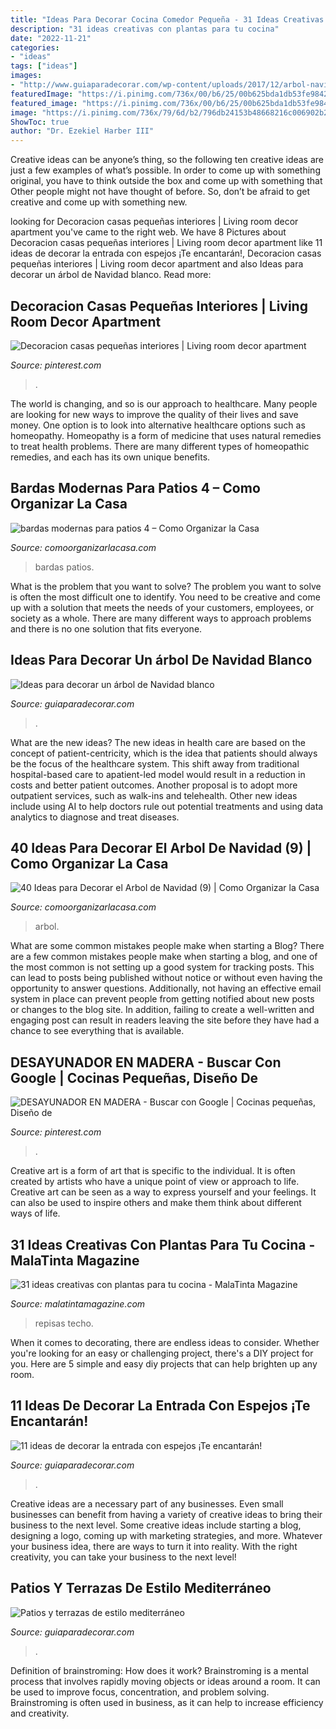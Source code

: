 ```yaml
---
title: "Ideas Para Decorar Cocina Comedor Pequeña - 31 Ideas Creativas Con Plantas Para Tu Cocina"
description: "31 ideas creativas con plantas para tu cocina"
date: "2022-11-21"
categories:
- "ideas"
tags: ["ideas"]
images:
- "http://www.guiaparadecorar.com/wp-content/uploads/2017/12/arbol-navidad-blanco-15.jpg"
featuredImage: "https://i.pinimg.com/736x/00/b6/25/00b625bda1db53fe984219b76eede6a8.jpg"
featured_image: "https://i.pinimg.com/736x/00/b6/25/00b625bda1db53fe984219b76eede6a8.jpg"
image: "https://i.pinimg.com/736x/79/6d/b2/796db24153b48668216c006902b25ffa--ideas-para-google.jpg"
ShowToc: true
author: "Dr. Ezekiel Harber III"
---
```



Creative ideas can be anyone’s thing, so the following ten creative ideas are just a few examples of what’s possible. In order to come up with something original, you have to think outside the box and come up with something that Other people might not have thought of before. So, don’t be afraid to get creative and come up with something new.

	

		
looking for Decoracion casas pequeñas interiores | Living room decor apartment you've came to the right web. We have 8 Pictures about Decoracion casas pequeñas interiores | Living room decor apartment like 11 ideas de decorar la entrada con espejos ¡Te encantarán!, Decoracion casas pequeñas interiores | Living room decor apartment and also Ideas para decorar un árbol de Navidad blanco. Read more:
		
    
## Decoracion Casas Pequeñas Interiores | Living Room Decor Apartment

<img loading=lazy src="https://i.pinimg.com/736x/00/b6/25/00b625bda1db53fe984219b76eede6a8.jpg" onerror="this.onerror=null;this.src='https://tse2.mm.bing.net/th?id=OIP.EkHIMG-C-yOJO4JzaYxKgwHaGF&amp;pid=15.1';" alt="Decoracion casas pequeñas interiores | Living room decor apartment">

_Source: pinterest.com_

>. 

	

The world is changing, and so is our approach to healthcare. Many people are looking for new ways to improve the quality of their lives and save money. One option is to look into alternative healthcare options such as homeopathy. Homeopathy is a form of medicine that uses natural remedies to treat health problems. There are many different types of homeopathic remedies, and each has its own unique benefits.

    
## Bardas Modernas Para Patios 4 – Como Organizar La Casa

<img loading=lazy src="https://comoorganizarlacasa.com/wp-content/uploads/2018/03/bardas-modernas-para-patios-4.jpg" onerror="this.onerror=null;this.src='https://tse4.mm.bing.net/th?id=OIP.v4052vnODtsDy1lAM1R2gAHaE8&amp;pid=15.1';" alt="bardas modernas para patios 4 – Como Organizar la Casa">

_Source: comoorganizarlacasa.com_

>bardas patios. 

	

What is the problem that you want to solve?
The problem you want to solve is often the most difficult one to identify. You need to be creative and come up with a solution that meets the needs of your customers, employees, or society as a whole. There are many different ways to approach problems and there is no one solution that fits everyone.

    
## Ideas Para Decorar Un árbol De Navidad Blanco

<img loading=lazy src="http://www.guiaparadecorar.com/wp-content/uploads/2017/12/arbol-navidad-blanco-15.jpg" onerror="this.onerror=null;this.src='https://tse2.mm.bing.net/th?id=OIP.NlvdIGSXE0Nby5GcM4VNlgHaKW&amp;pid=15.1';" alt="Ideas para decorar un árbol de Navidad blanco">

_Source: guiaparadecorar.com_

>. 

	

What are the new ideas?
The new ideas in health care are based on the concept of patient-centricity, which is the idea that patients should always be the focus of the healthcare system. This shift away from traditional hospital-based care to apatient-led model would result in a reduction in costs and better patient outcomes. Another proposal is to adopt more outpatient services, such as walk-ins and telehealth. Other new ideas include using AI to help doctors rule out potential treatments and using data analytics to diagnose and treat diseases.

    
## 40 Ideas Para Decorar El Arbol De Navidad (9) | Como Organizar La Casa

<img loading=lazy src="https://comoorganizarlacasa.com/wp-content/uploads/2017/12/40-Ideas-para-Decorar-el-Arbol-de-Navidad-9.jpg" onerror="this.onerror=null;this.src='https://tse3.mm.bing.net/th?id=OIP.jQHd1K78ctdGnT8wlIo3WQHaKZ&amp;pid=15.1';" alt="40 Ideas para Decorar el Arbol de Navidad (9) | Como Organizar la Casa">

_Source: comoorganizarlacasa.com_

>arbol. 

	

What are some common mistakes people make when starting a Blog?
There are a few common mistakes people make when starting a blog, and one of the most common is not setting up a good system for tracking posts. This can lead to posts being published without notice or without even having the opportunity to answer questions. Additionally, not having an effective email system in place can prevent people from getting notified about new posts or changes to the blog site. In addition, failing to create a well-written and engaging post can result in readers leaving the site before they have had a chance to see everything that is available.

    
## DESAYUNADOR EN MADERA - Buscar Con Google | Cocinas Pequeñas, Diseño De

<img loading=lazy src="https://i.pinimg.com/736x/79/6d/b2/796db24153b48668216c006902b25ffa--ideas-para-google.jpg" onerror="this.onerror=null;this.src='https://tse4.mm.bing.net/th?id=OIP.0LVcm7G-Bz1GHWBiCSyxnQHaFj&amp;pid=15.1';" alt="DESAYUNADOR EN MADERA - Buscar con Google | Cocinas pequeñas, Diseño de">

_Source: pinterest.com_

>. 

	

Creative art is a form of art that is specific to the individual. It is often created by artists who have a unique point of view or approach to life. Creative art can be seen as a way to express yourself and your feelings. It can also be used to inspire others and make them think about different ways of life.

    
## 31 Ideas Creativas Con Plantas Para Tu Cocina - MalaTinta Magazine

<img loading=lazy src="http://www.malatintamagazine.com/wp-content/uploads/2016/04/Plantas_cocina_08.jpg" onerror="this.onerror=null;this.src='https://tse3.mm.bing.net/th?id=OIP.0uiFikEDotjbmdx4Fu6WTwHaEo&amp;pid=15.1';" alt="31 ideas creativas con plantas para tu cocina - MalaTinta Magazine">

_Source: malatintamagazine.com_

>repisas techo. 

	

When it comes to decorating, there are endless ideas to consider. Whether you're looking for an easy or challenging project, there's a DIY project for you. Here are 5 simple and easy diy projects that can help brighten up any room.

    
## 11 Ideas De Decorar La Entrada Con Espejos ¡Te Encantarán!

<img loading=lazy src="https://www.guiaparadecorar.com/wp-content/uploads/2019/01/ideas-de-decorar-la-entrada-con-espejos5.jpg" onerror="this.onerror=null;this.src='https://tse1.mm.bing.net/th?id=OIP.OnHqXM1dugRek1DMKtVlKQHaLH&amp;pid=15.1';" alt="11 ideas de decorar la entrada con espejos ¡Te encantarán!">

_Source: guiaparadecorar.com_

>. 

	

Creative ideas are a necessary part of any businesses. Even small businesses can benefit from having a variety of creative ideas to bring their business to the next level. Some creative ideas include starting a blog, designing a logo, coming up with marketing strategies, and more. Whatever your business idea, there are ways to turn it into reality. With the right creativity, you can take your business to the next level!

    
## Patios Y Terrazas De Estilo Mediterráneo

<img loading=lazy src="http://www.guiaparadecorar.com/wp-content/uploads/2015/01/estilo-mediterraneo-12.jpg" onerror="this.onerror=null;this.src='https://tse1.mm.bing.net/th?id=OIP.KozgTvoAdzufsDWGaFLyYgHaJ5&amp;pid=15.1';" alt="Patios y terrazas de estilo mediterráneo">

_Source: guiaparadecorar.com_

>. 

	

Definition of brainstroming: How does it work?
Brainstroming is a mental process that involves rapidly moving objects or ideas around a room. It can be used to improve focus, concentration, and problem solving. Brainstroming is often used in business, as it can help to increase efficiency and creativity.

